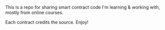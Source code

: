 This is a repo for sharing smart contract code I'm learning & working with, mostly from online courses. 

Each contract credits the source. Enjoy!